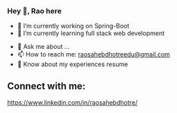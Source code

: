 ### Hey 👋, Rao here

- 🔭 I’m currently working on Spring-Boot
- 🌱 I’m currently learning full stack web development
<!--- 👯 I’m looking to collaborate on ...
- 🤔 I’m looking for help with ... -->
- 💬 Ask me about ...
- 📫 How to reach me: raosahebdhotreedu@gmail.com
- 📄 Know about my experiences resume
<!--- 😄 Pronouns: ...
- ⚡ Fun fact: ...-->
## Connect with me:
https://www.linkedin.com/in/raosahebdhotre/

